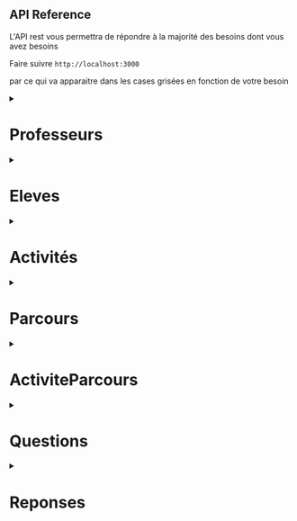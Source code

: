 
## API Reference

L'API rest vous permettra de répondre à la majorité des besoins dont vous avez besoins 

Faire suivre   ```http://localhost:3000 ``` 

par ce qui va apparaitre dans les cases grisées en fonction de votre besoin 


<details>
<summary> <h1> Professeurs </h1> </summary>
<br>

### récupérer tous les professeurs
> 📝 les professeurs ici sont l'ensemble des encadrants et des tuteurs

```http
  GET /api/professeurs
```

  <details>
  <summary> Exemple </summary>
  <br>

 -  #### Response

```
        {
            "id": 50,
            "nom": "aa",
            "prenom": "bb",
            "email": "aa@bb.fr",
            "numero_tel": "92830982390",
            "metier": "prof",
            "etablissement": "polytech",
            "role": "Encadrant",
            "nb_eleve_tuteur": 0,
            "password": "$2b$10$BRtzEE1.SAPk5i3AVFIl8OiWJ0iUB.NayJnhWJMlhibzv09/7kmAu",
            "createdAt": "2023-07-06T11:42:17.000Z",
            "updatedAt": "2023-07-06T11:42:17.000Z"
        },
        {
            "id": 51,
            "nom": "cc",
            "prenom": "dd",
            "email": "cc@dd.fr",
            "numero_tel": "92830982390",
            "metier": "prof",
            "etablissement": "polytech",
            "role": "Tuteur",
            "nb_eleve_tuteur": 2,
            "password": "$2b$10$TYtSdwAx9adQwe90q3yaHOa25uJ7fxBGVYUzWivnokg9QugK2/1oi",
            "createdAt": "2023-07-06T11:42:17.000Z",
            "updatedAt": "2023-07-06T11:42:17.000Z"
        }

```
  </details>

### récupérer un professeur
> 

```http
  GET /api/professeurs/{id}
```
> ne pas intégrer les "{}" dans votre requête 


| Parameter | Type     | Description                       |
| :-------- | :------- | :-------------------------------- |
| `id`      | `int` | **Required**. Id du professeur à trouver |


<details>
  <summary> Exemple</summary>
  <br>

  - #### Request

  ```http
    GET /api/professeur/50
  ``` 
  - #### Response

          {
            "id": 50,
            "nom": "aa",
            "prenom": "bb",
            "email": "aa@bb.fr",
            "numero_tel": "92830982390",
            "metier": "prof",
            "etablissement": "polytech",
            "role": "Encadrant",
            "nb_eleve_tuteur": 0,
            "password": "$2b$10$BRtzEE1.SAPk5i3AVFIl8OiWJ0iUB.NayJnhWJMlhibzv09/7kmAu",
            "createdAt": "2023-07-06T11:42:17.000Z",
            "updatedAt": "2023-07-06T11:42:17.000Z"
        },

</details>

### récupérer tous les professeurs en fonction de leur rôle

```http
  GET /api/professeurs/role/{role}
```

| Parameter | Type     | Description                       |
| :-------- | :------- | :-------------------------------- |
| `role`      | `Tuteur`, `Encadrant` | **Required**. role du professeur|

> 📝 les professeurs qui sont à la foi encadrant et tuteur seront retourné par défaut 

<details>
<summary>Exemple </summary>
<br>

- #### Request
```http
  GET /api/professeurs/role/Tuteur
```

- #### Response 

```
    {
        "id": 51,
        "nom": "cc",
        "prenom": "dd",
        "email": "cc@dd.fr",
        "numero_tel": "92830982390",
        "metier": "prof",
        "etablissement": "polytech",
        "role": "Tuteur",
        "nb_eleve_tuteur": 2,
        "password": "$2b$10$TYtSdwAx9adQwe90q3yaHOa25uJ7fxBGVYUzWivnokg9QugK2/1oi",
        "createdAt": "2023-07-06T11:42:17.000Z",
        "updatedAt": "2023-07-06T11:42:17.000Z"
    },
    {
        "id": 52,
        "nom": "ee",
        "prenom": "ff",
        "email": "ee@ff.fr",
        "numero_tel": "92830982390",
        "metier": "prof",
        "etablissement": "polytech",
        "role": "Encadrant et Tuteur",
        "nb_eleve_tuteur": 1,
        "password": "$2b$10$h79Ffg0MxlHUZMJ2P2zt0OR8kf2i0BLM/cwVBoX8VIW1DYmUW9ZKW",
        "createdAt": "2023-07-06T11:42:17.000Z",
        "updatedAt": "2023-07-06T11:42:17.000Z"
    },
```
</details>

### récupérer tous les élèves en fonctions de leur tuteur

```http
  GET /api/professeurs/tuteur/{tuteurID}
```

| Parameter | Type     | Description                       |
| :-------- | :------- | :-------------------------------- |
| `tuteurId`| `int` | **Required**. identifiant du tuteur|

> 📝 les les professeurs qui ne sont pas tuteur, auront aucune réponse à cette requête

<details>
<summary>Exemple </summary>
<br>

- #### Request
```http
  GET /api/professeurs/tuteur/51
```

- #### Response 

La liste des élèves dont le professeur est tuteur
```
    {
        "id": 54,
        "nom": "a",
        "prenom": "b",
        "email": "a@b.fr",
        "numero_tel": "987654321",
        "numero_tel_parent": "1234567890",
        "adress": "montpellier",
        "etablissement": "college",
        "password": null,
        "professeurId": 51,
        "parcoursId": 552,
        "createdAt": "2023-07-06T11:41:08.000Z",
        "updatedAt": "2023-07-07T09:07:27.000Z"
    },
    {
        "id": 55,
        "nom": "c",
        "prenom": "d",
        "email": "c@d.fr",
        "numero_tel": "987654321",
        "numero_tel_parent": "1234567890",
        "adress": "montpellier",
        "etablissement": "college",
        "password": null,
        "professeurId": 51,
        "parcoursId": 552,
        "createdAt": "2023-07-06T11:41:08.000Z",
        "updatedAt": "2023-07-07T09:07:38.000Z"
    }
```

</details>


### Créer un professeur

```http
  POST /api/professeurs
```

| Body | Type     | Description                       |
| :-------- | :------- | :-------------------------------- |
| `nom`| `string` | **Required**. nom du professeur|
| `prenom`| `string` | **Required**. prenom du professeur|
| `email`| `string` | **Required**. email du professeur utile à sa connexion|
| `numero_tel`| `string` | **Required**. numéro de téléphone du professeur|
| `metier`| `string` | **Required**. métier du professeur|
| `etablissement`| `string` | **Required**. établissement dans lequel le professeur exerce|
| `role`| `Tuteur`, `Encadrant`,`Encadrant et Tuteur` | **Required**. role que souhaite avoir le professeur|
| `nb_eleve_tuteur`| `int` | **Required**. nombre d'élèves dont le professeur souhaite être tuteur, 0 si encadrant uniquement|


<details>
<summary>Exemple</summary>
<br>

- #### Request
```http
  POST /api/professeurs
```

```
        {
            "nom": "Jean",
            "prenom": "Marc",
            "email": "jean@marc.fr",
            "numero_tel": "0612345678",
            "metier": "Enseignant Chercheur",
            "etablissement": "Université des sciences de Montpellier",
            "role" : "Encadrant",
            "nb_eleve_tuteur": 0
        }
```

- #### Response 
```
        {
            "id": 61,
            "nom": "Jean",
            "prenom": "Marc",
            "email": "jean@marc.fr",
            "numero_tel": "0612345678",
            "metier": "Enseignant Chercheur",
            "etablissement": "Université des sciences de Montpellier",
            "role": "Encadrant",
            "nb_eleve_tuteur": 0,
            "password": "$2b$10$B8wL2D47NxoVWRBJ18Zk6.Eaqjq6FNEulgMvFWeYM2keBrqTmixie",
            "updatedAt": "2023-07-11T09:02:04.891Z",
            "createdAt": "2023-07-11T09:02:04.891Z"
        }
```

</details>


### Supprimer un professeur

```http
  DELETE /api/professeurs/{id}
```

| Parameter | Type     | Description                       |
| :-------- | :------- | :-------------------------------- |
| `id`      | `int` | **Required**. Id du professeur à supprimer |


<details>
<summary>Exemple</summary>
<br>

- #### Request
```http
  DELETE /api/professeurs/61
```
- #### Response 
```
    { message: 'Le professeur a bien été supprimé.' }
```
</details>

### Supprimer tous les professeurs

```http
  DELETE /api/professeurs
```

<details>
<summary>Exemple</summary>
<br>

- #### Response 
```
    { message: 'Nombre de professeurs supprimés : 14' }
```
</details>

</details>


<details>
<summary> <h1>Eleves</h1> </summary>

### récupérer tous les élèves

```http
  GET /api/eleves
```

  <details>
  <summary> Exemple </summary>
  <br>

 -  #### Response

```
    {
        "id": 54,
        "nom": "a",
        "prenom": "b",
        "email": "a@b.fr",
        "numero_tel": "987654321",
        "numero_tel_parent": "1234567890",
        "adress": "montpellier",
        "etablissement": "college",
        "password": null,
        "professeurId": 51,
        "parcoursId": 552,
        "createdAt": "2023-07-06T11:41:08.000Z",
        "updatedAt": "2023-07-07T09:07:27.000Z"
    },
    {
        "id": 55,
        "nom": "c",
        "prenom": "d",
        "email": "c@d.fr",
        "numero_tel": "987654321",
        "numero_tel_parent": "1234567890",
        "adress": "montpellier",
        "etablissement": "college",
        "password": null,
        "professeurId": 51,
        "parcoursId": 552,
        "createdAt": "2023-07-06T11:41:08.000Z",
        "updatedAt": "2023-07-07T09:07:38.000Z"
    },

```
</details>

### récupérer un élève

```http
  GET /api/eleves/{id}
```
> ne pas intégrer les "{}" dans votre requête 


| Parameter | Type     | Description                       |
| :-------- | :------- | :-------------------------------- |
| `id`      | `int` | **Required**. Id de l'élève à trouver|

<details>
  <summary> Exemple</summary>
  <br>

  - #### Request

  ```http
    GET /api/eleves/54
  ``` 
  - #### Response

```
    {
        "id": 54,
        "nom": "a",
        "prenom": "b",
        "email": "a@b.fr",
        "numero_tel": "987654321",
        "numero_tel_parent": "1234567890",
        "adress": "montpellier",
        "etablissement": "college",
        "password": null,
        "professeurId": 51,
        "parcoursId": 552,
        "createdAt": "2023-07-06T11:41:08.000Z",
        "updatedAt": "2023-07-07T09:07:27.000Z"
    }
```

</details>


### récupérer les membres du groupe d'un élève
> les élèves d'un même groupe ont le même parcours, voir partie sur les Parcours pour plus d'informations

```http
  GET /api/eleves/groupe/{id}
```
> ne pas intégrer les "{}" dans votre requête 


| Parameter | Type     | Description                       |
| :-------- | :------- | :-------------------------------- |
| `id`      | `int` | **Required**. Id de l'élève à trouver|

<details>
  <summary> Exemple</summary>
  <br>

  - #### Request

  ```http
    GET /api/eleves/groupe/54
  ``` 
  - #### Response

```
    {
        "id": 55,
        "nom": "c",
        "prenom": "d",
        "email": "c@d.fr",
        "numero_tel": "987654321",
        "numero_tel_parent": "1234567890",
        "adress": "montpellier",
        "etablissement": "college",
        "password": null,
        "professeurId": 51,
        "parcoursId": 552,
        "createdAt": "2023-07-06T11:41:08.000Z",
        "updatedAt": "2023-07-07T09:07:38.000Z"
    },
    {
        "id": 56,
        "nom": "e",
        "prenom": "f",
        "email": "e@f.fr",
        "numero_tel": "987654321",
        "numero_tel_parent": "1234567890",
        "adress": "montpellier",
        "etablissement": "college",
        "password": null,
        "professeurId": 52,
        "parcoursId": 552,
        "createdAt": "2023-07-06T11:41:08.000Z",
        "updatedAt": "2023-07-07T09:16:56.000Z"
    }
```

</details>


### récupérer les élèves pour une activité donnée et un moment donné


```http
  GET /api/eleves/activite/{activiteId}/{indexMoment}
```
> ne pas intégrer les "{}" dans votre requête 


| Parameter | Type     | Description                       |
| :-------- | :------- | :-------------------------------- |
| `activiteId`      | `int` | **Required**. id d'une activité |
| `indexMoment`      | `int` [0,9]| **Required**. index d'un moment de la semaine : 0 étant lundi matin, 1 lundi aprés-midi...|

<details>
  <summary> Exemple</summary>
  <br>

  - #### Request

  ```http
    GET /api/eleves/activite/48/0
  ``` 
  - #### Response

```
    {
        "id": 57,
        "nom": "g",
        "prenom": "h",
        "email": "g@h.fr",
        "numero_tel": "987654321",
        "numero_tel_parent": "1234567890",
        "adress": "montpellier",
        "etablissement": "college",
        "password": null,
        "professeurId": 53,
        "parcoursId": 552,
        "createdAt": "2023-07-06T11:41:08.000Z",
        "updatedAt": "2023-07-07T09:17:19.000Z"
    },
    {
        "id": 58,
        "nom": "i",
        "prenom": "j",
        "email": "i@j.fr",
        "numero_tel": "987654321",
        "numero_tel_parent": "1234567890",
        "adress": "montpellier",
        "etablissement": "college",
        "password": null,
        "professeurId": 53,
        "parcoursId": 552,
        "createdAt": "2023-07-06T11:41:08.000Z",
        "updatedAt": "2023-07-07T10:14:05.000Z"
    }
```

</details>

### Créer un élève


```http
  POST /api/eleves
```

| Body | Type     | Description                       |
| :-------- | :------- | :-------------------------------- |
| `nom`| `string` | **Required**. nom de l'élève|
| `prenom`| `string` | **Required**. prenom de l'élève|
| `email`| `string` | **Required**. email de l'élève utile à sa connexion|
| `numero_tel`| `string` | **Required**. numéro de téléphone de l'élève|
| `numero_tel_parent`| `string` | **Required**. numéro de téléphone d'un responsable légal de l'élève|
| `etablissement`| `string` | **Required**. collège ou étudie l'élève|
| `adresse`| `string` | **Required**. adress de l'élève|


<details>
  <summary> Exemple</summary>
  <br>

  - #### Request

  ```http
    POST /api/eleves
  ```

```
        {
        "nom": "John",
        "prenom": "Doe",
        "email": "john.doe@example.com",
        "numero_tel": "1234567890",
        "numero_tel_parent": "0987654321",
        "adress": "123 Street",
        "etablissement": "School XYZ"
        }

```

  - #### Response

```
    {
        "id": 67,
        "nom": "John",
        "prenom": "Doe",
        "email": "john.doe@example.com",
        "numero_tel": "1234567890",
        "numero_tel_parent": "0987654321",
        "adress": "123 Street",
        "etablissement": "School XYZ",
        "updatedAt": "2023-07-11T10:36:53.196Z",
        "createdAt": "2023-07-11T10:36:53.196Z"
    }
```

</details>

### Confirmer un élève
> confirmer un élève revient à lui attribuer un tuteur disponible


```http
  PUT /api/eleves/confirmation/{id}
```
> ne pas intégrer les "{}" dans votre requête 


| Parameter | Type     | Description                       |
| :-------- | :------- | :-------------------------------- |
| `id`      | `int` | **Required**. Id de l'élève à confirmer|


<details>
  <summary> Exemple</summary>
  <br>

  - #### Request

  ```http
    PUT /api/eleves/confirmation/67
  ```

  - #### Response

```
    
    {
        "id": 67,
        "nom": "John",
        "prenom": "Doe",
        "email": "john.doe@example.com",
        "numero_tel": "1234567890",
        "numero_tel_parent": "0987654321",
        "adress": "123 Street",
        "etablissement": "School XYZ",
        "password": null,
        "professeurId": 55,
        "parcoursId": null,
        "createdAt": "2023-07-11T10:36:53.000Z",
        "updatedAt": "2023-07-11T10:43:53.953Z"
    }
        
```
> ainsi professeurId n'est plus null, il a donc un tuteur

</details>


### Attribuer un parcours à un élève
> attribution d'un parcours à l'élève s'il y en a de disponible

```http
  PUT /api/eleves/parcours/{id}
```
> ne pas intégrer les "{}" dans votre requête 


| Parameter | Type     | Description                       |
| :-------- | :------- | :-------------------------------- |
| `id`      | `int` | **Required**. Id de l'élève à qui on veut attribuer un parcours|


<details>
  <summary> Exemple</summary>
  <br>

  - #### Request

  ```http
    PUT /api/eleves/parcours/67
  ```

  - #### Response

```
    {
        "id": 67,
        "nom": "John",
        "prenom": "Doe",
        "email": "john.doe@example.com",
        "numero_tel": "1234567890",
        "numero_tel_parent": "0987654321",
        "adress": "123 Street",
        "etablissement": "School XYZ",
        "password": null,
        "professeurId": 55,
        "parcoursId": 552,
        "createdAt": "2023-07-11T10:36:53.000Z",
        "updatedAt": "2023-07-11T11:04:51.622Z"
    }   
```
> ainsi parcoursId n'est plus null, il a donc un parcours


</details>

### Supprimer un élève

```http
  DELETE /api/eleves/{id}
```

| Parameter | Type     | Description                       |
| :-------- | :------- | :-------------------------------- |
| `id`      | `int` | **Required**. Id de l'élève à supprimer |


<details>
<summary>Exemple</summary>
<br>

- #### Request
```http
  DELETE /api/eleves/67
```
- #### Response 
```
    { message: "L'élève a bien été supprimé."" }
```
</details>


### Supprimer tous les élèves

```http
  DELETE /api/eleves   
```

<details>
<summary>Exemple</summary>
<br>

- #### Response 
```
    { message: "Nombre d'élèves supprimés : 18" }
```
</details>

</details>

<details>
<summary> <h1> Activités </h1> </summary>
<br>

### récupérer toutes les activités

```http
  GET /api/activites
```

  <details>
  <summary> Exemple </summary>
  <br>

 -  #### Response

```
    {
        "id": 48,
        "nom": "act2",
        "description": "une deuxieme activitié",
        "nb_realisations": 1,
        "nb_eleve_max": 16,
        "l1": 1,
        "l2": 1,
        "ma1": 0,
        "ma2": 0,
        "me1": 0,
        "me2": 0,
        "j1": 1,
        "j2": 0,
        "v1": 1,
        "v2": 0,
        "professeurId": 50,
        "createdAt": "2023-07-06T11:42:17.000Z",
        "updatedAt": "2023-07-06T11:42:17.000Z"
    },
    {
        "id": 49,
        "nom": "act5",
        "description": "une cinquième activité",
        "nb_realisations": 3,
        "nb_eleve_max": 7,
        "l1": 0,
        "l2": 0,
        "ma1": 1,
        "ma2": 0,
        "me1": 1,
        "me2": 1,
        "j1": 1,
        "j2": 1,
        "v1": 1,
        "v2": 1,
        "professeurId": 54,
        "createdAt": "2023-07-06T11:42:17.000Z",
        "updatedAt": "2023-07-06T11:42:17.000Z"
    }

```
  </details>

### récupérer une activite 

```http
  GET /api/activites/{id}
```
> ne pas intégrer les "{}" dans votre requête 


| Parameter | Type     | Description                       |
| :-------- | :------- | :-------------------------------- |
| `id`      | `int` | **Required**. Id de l'activité à trouver |


<details>
  <summary>Exemple</summary>
  <br>

  - #### Request

  ```http
    GET /api/activites/48
  ``` 
  - #### Response
```
    {
        "id": 48,
        "nom": "act2",
        "description": "une deuxieme activitié",
        "nb_realisations": 1,
        "nb_eleve_max": 16,
        "l1": 1,
        "l2": 1,
        "ma1": 0,
        "ma2": 0,
        "me1": 0,
        "me2": 0,
        "j1": 1,
        "j2": 0,
        "v1": 1,
        "v2": 0,
        "professeurId": 50,
        "createdAt": "2023-07-06T11:42:17.000Z",
        "updatedAt": "2023-07-06T11:42:17.000Z"
    }
```
</details>

### Créer une activité

```http
  POST /api/activites
```

| Body | Type     | Description                       |
| :-------- | :------- | :-------------------------------- |
| `nom`| `string` | **Required**. nom de l'activité|
| `description`| `string` | **Required**. déscription du déroulement de l'activité|
| `nb_realisations`| `int` | **Required**. nombre de fois que l'encadrant peut réaliser l'activité dans la semaine|
| `nb_eleve_max`| `int` | **Required**. nombre d'élèves que peut accepter au maximum l'encadrant durant l'activité|
| `l1`, `l2`, `ma1`, `ma2`, `me1`, `me2`, `j1`, `j2`, `v1`, `v2`| `0`, `1` | **Required**. disponibilité de l'activité à ce moment : 1 disponible, 0 pas disponible|
| `professeurId`| `int` | **Required**. **clé étrangère ref : professeur** l'identifiant de l'encadrant de l'activité|



<details>
<summary>Exemple</summary>
<br>

- #### Request
```http
  POST /api/activites
```

```
    {
        "nom": "Arduino",
        "description": "une activitié pour faire quelques jeu avec une arduino",
        "nb_realisations": 1,
        "nb_eleve_max": 14,
        "l1": 0,
        "l2": 0,
        "ma1":1,
        "ma2": 1,
        "me1": 0,
        "me2": 0,
        "j1": 1,
        "j2": 0,
        "v1": 1,
        "v2": 0,
        "professeurId": 52,
    }
```

- #### Response 
```
    {
        "message": "Activité créée avec succès",
        "activite": {
            "id": 57,
            "nom": "Arduino",
            "description": "une activitié pour faire quelques jeu avec une arduino",
            "nb_realisations": 1,
            "nb_eleve_max": 14,
            "l1": 0,
            "l2": 0,
            "ma1": 1,
            "ma2": 1,
            "me1": 0,
            "me2": 0,
            "j1": 1,
            "j2": 0,
            "v1": 1,
            "v2": 0,
            "professeurId": 52,
            "updatedAt": "2023-07-12T08:41:37.779Z",
            "createdAt": "2023-07-12T08:41:37.779Z"
        }
    }
```

</details>


### Supprimer une activité

```http
  DELETE /api/activité/{id}
```

| Parameter | Type     | Description                       |
| :-------- | :------- | :-------------------------------- |
| `id`      | `int` | **Required**. Id de l'activité à supprimer |


<details>
<summary>Exemple</summary>
<br>

- #### Request
```http
  DELETE /api/activites/57
```
- #### Response 
```
    { message: 'Activité supprimée avec succès' }
```
</details>

### Supprimer toutes les activités

```http
  DELETE /api/activites
```

<details>
<summary>Exemple</summary>
<br>

- #### Response 
```
    { message: 'Toutes les activités ont été supprimées' }
```
</details>

</details>

<details>
<summary> <h1> Parcours </h1> </summary>
<br>

### Générer des parcours

```http
  POST /api/parcours
```

| Body | Type     | Description                       |
| :-------- | :------- | :-------------------------------- |
| `nbParcours`      | `int` | **Required**. nombre de parcours à générer |
| `nbEleveMax` | `int` | **Required**. nombre d'élève par groupe et donc par parcours |

  <details>
  <summary> Exemple </summary>
  <br>

 -  #### Request

```
    {
        "nbParcours": 2,
        "nbEleveMax": 7
    }

```

 -  #### Response

```
    {
        "message": "Génération des emplois du temps a été un succés"
    }

```
  </details>

</details>

<details>
<summary> <h1> ActiviteParcours </h1> </summary>
<br>

### récupérer toutes les association activité-parcours-indexMoment
> 📝 les indexMoment correspondent au moment où se déroule l'activité durant la semaine : 0 = lundi matin, 1 = lundi après-midi...

```http
  GET /api/activiteparcours
```

  <details>
  <summary> Exemple </summary>
  <br>

 -  #### Response

```
    {
        "parcoursId": 554,
        "activiteId": 48,
        "indexMoment": 0,
        "createdAt": "2023-07-12T10:37:41.000Z",
        "updatedAt": "2023-07-12T10:37:41.000Z"
    },
    {
        "parcoursId": 554,
        "activiteId": 49,
        "indexMoment": 2,
        "createdAt": "2023-07-12T10:37:41.000Z",
        "updatedAt": "2023-07-12T10:37:41.000Z"
    },
    {
        "parcoursId": 554,
        "activiteId": 50,
        "indexMoment": 6,
        "createdAt": "2023-07-12T10:37:41.000Z",
        "updatedAt": "2023-07-12T10:37:41.000Z"
    }

```
  </details>

### Récupérer toutes les activités pour chaque parcours

```http
  GET /api/activiteparcours/parcours
```

<details>
  <summary>Exemple</summary>
  <br>

  - #### Response
```
    "555": [
        {
            "parcoursId": 555,
            "activiteId": 48,
            "indexMoment": 0,
            "createdAt": "2023-07-12T10:37:41.000Z",
            "updatedAt": "2023-07-12T10:37:41.000Z"
        },
        {
            "parcoursId": 555,
            "activiteId": 57,
            "indexMoment": 2,
            "createdAt": "2023-07-12T10:37:41.000Z",
            "updatedAt": "2023-07-12T10:37:41.000Z"
        },
        {
            "parcoursId": 555,
            "activiteId": 49,
            "indexMoment": 4,
            "createdAt": "2023-07-12T10:37:41.000Z",
            "updatedAt": "2023-07-12T10:37:41.000Z"
        },
        {
            "parcoursId": 555,
            "activiteId": 50,
            "indexMoment": 6,
            "createdAt": "2023-07-12T10:37:41.000Z",
            "updatedAt": "2023-07-12T10:37:41.000Z"
        },
        {
            "parcoursId": 555,
            "activiteId": 52,
            "indexMoment": 9,
            "createdAt": "2023-07-12T10:37:41.000Z",
            "updatedAt": "2023-07-12T10:37:41.000Z"
        }
    ]
```
</details>

### Récupérer toutes les activités d'un parcours

```http
  GET /api/activiteparcours/{parcoursId}
```
> ne pas intégrer les "{}" dans votre requête 


| Parameter | Type     | Description                       |
| :-------- | :------- | :-------------------------------- |
| `parcoursId`      | `int` | **Required**. Id du parcours dont on veut récupérer les activités|


<details>
  <summary>Exemple</summary>
  <br>

  - #### Request 

```http
  GET /api/activiteparcours/555
```

  - #### Response
```
    "555": [
        {
            "parcoursId": 555,
            "activiteId": 48,
            "indexMoment": 0,
            "createdAt": "2023-07-12T10:37:41.000Z",
            "updatedAt": "2023-07-12T10:37:41.000Z"
        },
        {
            "parcoursId": 555,
            "activiteId": 57,
            "indexMoment": 2,
            "createdAt": "2023-07-12T10:37:41.000Z",
            "updatedAt": "2023-07-12T10:37:41.000Z"
        },
        {
            "parcoursId": 555,
            "activiteId": 49,
            "indexMoment": 4,
            "createdAt": "2023-07-12T10:37:41.000Z",
            "updatedAt": "2023-07-12T10:37:41.000Z"
        },
        {
            "parcoursId": 555,
            "activiteId": 50,
            "indexMoment": 6,
            "createdAt": "2023-07-12T10:37:41.000Z",
            "updatedAt": "2023-07-12T10:37:41.000Z"
        },
        {
            "parcoursId": 555,
            "activiteId": 52,
            "indexMoment": 9,
            "createdAt": "2023-07-12T10:37:41.000Z",
            "updatedAt": "2023-07-12T10:37:41.000Z"
        }
    ]
```
</details>


### Récupérer les activités d'un élève
 > à utiliser uniquement lorsqu'on a attribué un parcours à l'élève en question

```http
  GET /api/activiteparcours/eleve/{eleveId}
```

| Body | Type     | Description                       |
| :-------- | :------- | :-------------------------------- |
| `eleveId`| `int` | **Required**. identifiant de l'élève dont on veut récupérer le parcours et les activités |


<details>
<summary>Exemple</summary>
<br>

- #### Request
```http
  GET /api/activiteparcours/eleve/54
```

- #### Response

```
[
    {
        "parcoursId": 554,
        "activiteId": 48,
        "indexMoment": 0,
        "createdAt": "2023-07-12T10:37:41.000Z",
        "updatedAt": "2023-07-12T10:37:41.000Z"
    },
    {
        "parcoursId": 554,
        "activiteId": 51,
        "indexMoment": 1,
        "createdAt": "2023-07-12T10:37:41.000Z",
        "updatedAt": "2023-07-12T10:37:41.000Z"
    },
    {
        "parcoursId": 554,
        "activiteId": 49,
        "indexMoment": 2,
        "createdAt": "2023-07-12T10:37:41.000Z",
        "updatedAt": "2023-07-12T10:37:41.000Z"
    },
    {
        "parcoursId": 554,
        "activiteId": 53,
        "indexMoment": 3,
        "createdAt": "2023-07-12T10:37:41.000Z",
        "updatedAt": "2023-07-12T10:37:41.000Z"
    },
    {
        "parcoursId": 554,
        "activiteId": 55,
        "indexMoment": 4,
        "createdAt": "2023-07-12T10:37:41.000Z",
        "updatedAt": "2023-07-12T10:37:41.000Z"
    },
    {
        "parcoursId": 554,
        "activiteId": 56,
        "indexMoment": 5,
        "createdAt": "2023-07-12T10:37:41.000Z",
        "updatedAt": "2023-07-12T10:37:41.000Z"
    },
    {
        "parcoursId": 554,
        "activiteId": 50,
        "indexMoment": 6,
        "createdAt": "2023-07-12T10:37:41.000Z",
        "updatedAt": "2023-07-12T10:37:41.000Z"
    },
    {
        "parcoursId": 554,
        "activiteId": 52,
        "indexMoment": 8,
        "createdAt": "2023-07-12T10:37:41.000Z",
        "updatedAt": "2023-07-12T10:37:41.000Z"
    },
    {
        "parcoursId": 554,
        "activiteId": 54,
        "indexMoment": 9,
        "createdAt": "2023-07-12T10:37:41.000Z",
        "updatedAt": "2023-07-12T10:37:41.000Z"
    }
]
```

</details>

### Récupérer le parcours d'un professeur

```http
  GET /api/activiteparcours/professeur/{profId}
```

| Parameter | Type     | Description                       |
| :-------- | :------- | :-------------------------------- |
| `profId`      | `int` | **Required**. Id de l'encadrant dont on veut récupérer le parcours |


<details>
<summary>Exemple</summary>
<br>

- #### Request
```http
  GET /api/activiteparcours/professeur/50
```
- #### Response 
```
    {
        "0": [
            [
                {
                    "parcoursId": 554,
                    "activiteId": 48,
                    "indexMoment": 0,
                    "createdAt": "2023-07-12T10:37:41.000Z",
                    "updatedAt": "2023-07-12T10:37:41.000Z"
                },
                {
                    "parcoursId": 555,
                    "activiteId": 48,
                    "indexMoment": 0,
                    "createdAt": "2023-07-12T10:37:41.000Z",
                    "updatedAt": "2023-07-12T10:37:41.000Z"
                }
            ]
        ],
        "1": [],
        "2": [],
        "3": [],
        "4": [],
        "5": [
            [
                {
                    "parcoursId": 554,
                    "activiteId": 56,
                    "indexMoment": 5,
                    "createdAt": "2023-07-12T10:37:41.000Z",
                    "updatedAt": "2023-07-12T10:37:41.000Z"
                }
            ]
        ],
        "6": [],
        "7": [],
        "8": [],
        "9": [
            [
                {
                    "parcoursId": 554,
                    "activiteId": 54,
                    "indexMoment": 9,
                    "createdAt": "2023-07-12T10:37:41.000Z",
                    "updatedAt": "2023-07-12T10:37:41.000Z"
                }
            ]
        ]
    }
```
</details>

### Ajouter une activité à un parcours particulier à un moment particulier
> il va falloir créer l'activité avant et récupérer son identifiant pour l'utiliser ici 

```http
  POST /api/activiteparcours/
```

| Parameter | Type     | Description                       |
| :-------- | :------- | :-------------------------------- |
| `parcoursId`      | `int` | **Required**. Id du parcours dans lequel on souhaite ajouter l'activité |
| `activiteId`      | `int` | **Required**. id de l'activité qu'on souhaite rajouter dans le parcours |
| `indexMoment`      | `int` | **Required**. idex du moment durant lequel on veut ajouter l'activité |

<details>
<summary>Exemple</summary>
<br>

- #### Request
```
    
    {
        "parcoursId": 554,
        "activiteId": 57,
        "indexMoment": 7
    }

```

- #### Response 

```
    {
        "parcoursId": 554,
        "activiteId": 57,
        "indexMoment": 7,
        "updatedAt": "2023-07-12T12:29:56.250Z",
        "createdAt": "2023-07-12T12:29:56.250Z"
    }
```
</details>

### Ajouter une activité à tous les parcours à un moment particulier
> il va falloir créer l'activité avant et récupérer son identifiant pour l'utiliser ici 

```http
  POST /api/activiteparcours/parcours
```

| Parameter | Type     | Description                       |
| :-------- | :------- | :-------------------------------- |
| `activiteId`      | `int` | **Required**. id de l'activité qu'on souhaite rajouter dans le parcours |
| `indexMoment`      | `int` | **Required**. idex du moment durant lequel on veut ajouter l'activité |

<details>
<summary>Exemple</summary>
<br>

- #### Request
```
    
    {
        "activiteId": 57,
        "indexMoment": 7
    }

```

- #### Response 

```
  {
    "message": "L'activité à été ajoutée à tous les parcours avec succés"
  }
```
</details>

</details>

<details>
<summary> <h1> Questions </h1> </summary>
<br>

### récupérer toutes les questions

```http
  GET /api/questions
```

  <details>
  <summary> Exemple </summary>
  <br>

 -  #### Response

```
    [
        {
            "id": 1,
            "contenu": "Comment jugeriez vous la ponctualité de l'élève ?",
            "questionnaire": "Encadrant",
            "createdAt": "2023-06-21T07:08:59.000Z",
            "updatedAt": "2023-06-21T07:08:59.000Z"
        },
        {
            "id": 2,
            "contenu": "Sur 10, comment jugeriez vous la ponctualité de l'élève ?",
            "questionnaire": "Tuteur",
            "createdAt": "2023-06-21T07:09:16.000Z",
            "updatedAt": "2023-06-21T07:31:46.000Z"
        }
    ]

```
  </details>

### récupérer une question 

```http
  GET /api/questions/{id}
```
> ne pas intégrer les "{}" dans votre requête 


| Parameter | Type     | Description                       |
| :-------- | :------- | :-------------------------------- |
| `id`      | `int` | **Required**. Id de la question à trouver |


<details>
  <summary>Exemple</summary>
  <br>

  - #### Request

  ```http
    GET /api/questions/1
  ``` 
  - #### Response
```
    {
        "id": 1,
        "contenu": "Comment jugeriez vous la ponctualité de l'élève ?",
        "questionnaire": "Encadrant",
        "createdAt": "2023-06-21T07:08:59.000Z",
        "updatedAt": "2023-06-21T07:08:59.000Z"
    }
```
</details>

### récupérer les questions d'un questionnaire 

```http
  GET /api/questions/questionnaire/{questionnaire}
```
> ne pas intégrer les "{}" dans votre requête 


| Parameter | Type     | Description                       |
| :-------- | :------- | :-------------------------------- |
| `questionnaire`| `Tuteur`, `Encadrant`, `Eleve` | **Required**. détermine pour qui les questions sont adressées|


<details>
  <summary>Exemple</summary>
  <br>

  - #### Request

  ```http
    GET /api/questions/Tuteur
  ``` 

  - #### Response
```
[
    {
        "id": 2,
        "contenu": "Sur 10, comment jugeriez vous la ponctualité de l'élève ?",
        "questionnaire": "Tuteur",
        "createdAt": "2023-06-21T07:09:16.000Z",
        "updatedAt": "2023-06-21T07:31:46.000Z"
    },
    {
        "id": 6,
        "contenu": "l'élève a été présent à toutes les activités ?",
        "questionnaire": "Tuteur",
        "createdAt": "2023-07-05T12:21:14.000Z",
        "updatedAt": "2023-07-05T12:21:14.000Z"
    }
]
```
</details>

### Créer une question

```http
  POST /api/questions
```

| Body | Type     | Description                       |
| :-------- | :------- | :-------------------------------- |
| `contenu`| `string` | **Required**. l'énoncé de la question|
| `questionnaire`| `Tuteur`, `Encadrant`, `Eleve` | **Required**. détermine pour qui les questions sont adressées|

<details>
<summary>Exemple</summary>
<br>

- #### Request
```http
  POST /api/questions
```

```
    {
        "contenu": "sur 10, à combien jugeriez vous l'autonomie de l'élève",
        "questionnaire": "Encadrant"
    }
```

- #### Response 
```
    {
        "id": 10,
        "contenu": "sur 10, à combien jugeriez vous l'autonomie de l'élève",
        "questionnaire": "Encadrant",
        "updatedAt": "2023-07-12T12:59:32.863Z",
        "createdAt": "2023-07-12T12:59:32.863Z"
    }
```

</details>

### Modifier une question

```http
  PUT /api/questions/{id}
```
| Parameter | Type     | Description                       |
| :-------- | :------- | :-------------------------------- |
| `id`| `int` | **Required**. id de la question à modifier|

<br>



| Body | Type     | Description                       |
| :-------- | :------- | :-------------------------------- |
| `contenu`| `string` | l'énoncé de la question|
| `questionnaire`| `Tuteur`, `Encadrant`, `Eleve` | détermine pour qui les questions sont adressées|

<details>
<summary>Exemple</summary>
<br>

- #### Request
```http
  PUT /api/questions/10
```

```
    {
        "contenu": "trouvez vous l'élève autonome ?"
    }
```

- #### Response 
```
    {
        "id": 10,
        "contenu": "trouvez vous l'élève autonome ?",
        "questionnaire": "Encadrant",
        "createdAt": "2023-07-12T12:59:32.000Z",
        "updatedAt": "2023-07-12T13:19:35.229Z"
    }
```

</details>


### Supprimer une question

```http
  DELETE /api/questions/{id}
```

| Parameter | Type     | Description                       |
| :-------- | :------- | :-------------------------------- |
| `id`      | `int` | **Required**. Id de la question à supprimer |


<details>
<summary>Exemple</summary>
<br>

- #### Request
```http
  DELETE /api/questions/10
```
- #### Response 
```
    {message: "Question supprimée avec succés"}
```
</details>
</details>

<details>
<summary> <h1> Reponses </h1> </summary>
<br>

### récupérer toutes les réponses d'une question

```http
  GET /api/reponses/question/{questionId}
```

| Parameter | Type     | Description                       |
| :-------- | :------- | :-------------------------------- |
| `questionId`| `int` | **Required**. Id de la question dont on veut récupérer les réponses |

  <details>
  <summary> Exemple </summary>
  <br>

  - #### Request

  ```http
    GET /api/reponses/question/1
  ```   

 -  #### Response

```
[
    {
        "question": "Comment jugeriez vous la ponctualité de l'élève ?"
    },
    {
        "reponses": [
            {
                "id": 177,
                "contenu": "c'était super ils étaient très assidues",
                "repondantEleveId": null,
                "repondantProfId": 50,
                "eleveConcerneId": null,
                "questionId": 1,
                "activiteId": 48,
                "indexMoment": 0,
                "createdAt": "2023-07-10T06:40:49.000Z",
                "updatedAt": "2023-07-10T06:40:49.000Z"
            }
        ]
    }
]

```
  </details>

  ### récupérer toutes les réponses faite sur un élève

```http
  GET /api/reponses/foreleve/{eleveId}
```

| Parameter | Type     | Description                       |
| :-------- | :------- | :-------------------------------- |
| `eleveId`| `int` | **Required**. Id de l'élève sur lequel on veut récupérer les réponses de son tuteur

  <details>
  <summary> Exemple </summary>
  <br>

  - #### Request

  ```http
    GET /api/reponses/foreleve/54
  ```   

 -  #### Response

```
{
    "2": {
        "contenu": "Sur 10, comment jugeriez vous la ponctualité de l'élève ?",
        "reponses": [
            {
                "id": 178,
                "contenu": "élève très ponctuel",
                "repondantEleveId": null,
                "repondantProfId": 51,
                "eleveConcerneId": 54,
                "questionId": 2,
                "activiteId": null,
                "indexMoment": null,
                "createdAt": "2023-07-10T06:43:44.000Z",
                "updatedAt": "2023-07-10T06:43:44.000Z"
            }
        ]
    }
}

```
  </details>


  ### récupérer toutes les réponses faites sur une activité
> ce sont donc les réponses du questionnaire encadrant d'un encadrant sur son activité

```http
  GET /api/reponses/activite/{activiteId}
```

| Parameter | Type     | Description                       |
| :-------- | :------- | :-------------------------------- |
| `activiteId`| `int` | **Required**. Id de l'activité dont on veut récupérer les réponses

  <details>
  <summary> Exemple </summary>
  <br>

  - #### Request

  ```http
    GET /api/reponses/activite/48
  ```   

 -  #### Response

```
{
    "1": {
        "contenu": "Comment jugeriez vous la ponctualité de l'élève ?",
        "reponses": [
            {
                "id": 177,
                "contenu": "c'était super ils étaient très assidues",
                "repondantEleveId": null,
                "repondantProfId": 50,
                "eleveConcerneId": null,
                "questionId": 1,
                "activiteId": 48,
                "indexMoment": 0,
                "createdAt": "2023-07-10T06:40:49.000Z",
                "updatedAt": "2023-07-10T06:40:49.000Z"
            }
        ]
    }
}

```
  </details>


  ### récupérer toutes les réponses faites par un tuteur sur tous ses élèves

```http
  GET /api/reponses/tuteur/{profId}
```

| Parameter | Type     | Description                       |
| :-------- | :------- | :-------------------------------- |
| `profId`| `int` | **Required**. Id du tuteur dont on veut récupérer les réponses

  <details>
  <summary> Exemple </summary>
  <br>

  - #### Request

  ```http
    GET /api/reponses/tuteur/51
  ```   

 -  #### Response
 le première clé correspond à l'identifiant de l'élève, la seconde à l'id de laqiestion

 > ici "54" et "55" sont les identifiants des élèves concerné par les réponses,
 le "2" est l'identifiant de la question 

```
{
    "54": {
        "2": {
            "contenu": "Sur 10, comment jugeriez vous la ponctualité de l'élève ?",
            "reponses": [
                {
                    "id": 178,
                    "contenu": "élève très ponctuel",
                    "repondantEleveId": null,
                    "repondantProfId": 51,
                    "eleveConcerneId": 54,
                    "questionId": 2,
                    "activiteId": null,
                    "indexMoment": null,
                    "createdAt": "2023-07-10T06:43:44.000Z",
                    "updatedAt": "2023-07-10T06:43:44.000Z"
                }
            ]
        }
    },
    "55": {
        "2": {
            "contenu": "Sur 10, comment jugeriez vous la ponctualité de l'élève ?",
            "reponses": [
                {
                    "id": 185,
                    "contenu": "super",
                    "repondantEleveId": null,
                    "repondantProfId": 51,
                    "eleveConcerneId": 55,
                    "questionId": 2,
                    "activiteId": null,
                    "indexMoment": null,
                    "createdAt": "2023-07-13T06:24:05.000Z",
                    "updatedAt": "2023-07-13T06:24:05.000Z"
                }
            ]
        }
    }
}

```
  </details>


  ### récupérer toutes les réponses faites par un encadrant sur toutes ses activités
> ce sont donc les réponses du questionnaire encadrant d'un encadrant sur son activité

```http
  GET /api/reponses/encadrant/{profId}
```

| Parameter | Type     | Description                       |
| :-------- | :------- | :-------------------------------- |
| `profId`| `int` | **Required**. Id de l'encadrant dont on veut récupérer les réponses

  <details>
  <summary> Exemple </summary>
  <br>

  - #### Request

  ```http
    GET /api/reponses/encadrant/50
  ```   

 -  #### Response
 Ici le premier indice correspond à l'id l'activité que le prof encadre, ensuite le deuxieme correspond à l'id de la quesiton

 > ici "48" est l'identifiant de l'activité et "1" celui de la question, "54" et "56" sont les activités pour lesquelles il n'y a toujours pas eu de réponse

```
{
    "48": {
        "1": {
            "contenu": "Comment jugeriez vous la ponctualité de l'élève ?",
            "reponses": [
                {
                    "id": 177,
                    "contenu": "c'était super ils étaient très assidues",
                    "repondantEleveId": null,
                    "repondantProfId": 50,
                    "eleveConcerneId": null,
                    "questionId": 1,
                    "activiteId": 48,
                    "indexMoment": 0,
                    "createdAt": "2023-07-10T06:40:49.000Z",
                    "updatedAt": "2023-07-10T06:40:49.000Z"
                }
            ]
        }
    },
    "54": {},
    "56": {}
}

```
  </details>

  ### récupérer toutes les réponses faites par un élève sur le questionnaire de satisfaction élève


```http
  GET /api/reponses/eleve/{eleveId}
```

| Parameter | Type     | Description                       |
| :-------- | :------- | :-------------------------------- |
| `eleveId`| `int` | **Required**. Id de l'élève répondant

  <details>
  <summary> Exemple </summary>
  <br>

  - #### Request

  ```http
    GET /api/reponses/eleve/54
  ```   

 -  #### Response
 Ici le premier indice correspond à l'id l'activité que le prof encadre, ensuite le deuxieme correspond à l'id de la quesiton

 > ici "48" est l'identifiant de l'activité et "1" celui de la question

```
{
    "3": {
        "question": "Sur 10, comment jugeriez vous votre semaine à l'UM ? ",
        "reponses": [
            {
                "id": 186,
                "contenu": "10, j'ai adoré !",
                "repondantEleveId": 54,
                "repondantProfId": null,
                "eleveConcerneId": null,
                "questionId": 3,
                "activiteId": null,
                "indexMoment": null,
                "createdAt": "2023-07-13T10:37:23.000Z",
                "updatedAt": "2023-07-13T10:37:23.000Z"
            }
        ]
    },
    "4": {
        "question": "Quelle est la chose que vous avez le plus apprécié faire durant cette semaine ?",
        "reponses": []
    },
    "8": {
        "question": "auriez vous aimé faire autre chose durant cette semaine à l'UM ?",
        "reponses": []
    }
}

```
  </details>


### récupérer une question 

```http
  GET /api/questions/unique
```
> ne pas intégrer les "{}" dans votre requête 


| Parameter | Type     | Description                       |
| :-------- | :------- | :-------------------------------- |
| `repondantEleveId`      | `int` si le répondant est un élève son id|
| `repondantProfId`      | `int` | si le répondant est un prof son id |
| `eleveConcerneId`      | `int` | si le répondant est un tuteur, l'id de l'élève sur lequel il répond|
| `questionId`      | `int` | **Required** Id de la question à laquelle on répond |
| `activiteId`      | `int` | si le répondant est un encadrant, l'id de l'activité sur laquelle il répond|
| `indexMoment`     | `int` | si le répondant est un encadrant, l'index du moment durant lequel se déroule l'activité |


<details>
  <summary>Exemple</summary>
  <br>

  - #### Request 

  ```http
    GET /api/questions/unique
  ``` 

  ```
    {
        "repondantProfId": 50,
        "questionId": 1,
        "activiteId": 48,
        "indexMoment": 0
    }

  ```
  - #### Response
```
{
    "id": 177,
    "contenu": "c'était super ils étaient très assidues",
    "repondantEleveId": null,
    "repondantProfId": 50,
    "eleveConcerneId": null,
    "questionId": 1,
    "activiteId": 48,
    "indexMoment": 0,
    "createdAt": "2023-07-10T06:40:49.000Z",
    "updatedAt": "2023-07-10T06:40:49.000Z"
}
```
</details>

> cette requette est censé retourner une unique réponse en fonction des paramètres qu'on lui passe 
> si le répondant est un encadrant il faut impérativement passer l'activiteId et l'index moment en paramètres
> si le répondant est un tuteur il faut impérativement passer l'eleveConcerneId en paramètres

### Créer une réponse

```http
  POST /api/reponses
```

| body | Type     | Description                       |
| :-------- | :------- | :-------------------------------- |
| `contenu`      | `string`  **Required**  le contenu de la réponse|
| `repondantEleveId`      | `int` si le répondant est un élève son id|
| `repondantProfId`      | `int` | si le répondant est un prof son id |
| `eleveConcerneId`      | `int` | si le répondant est un tuteur, l'id de l'élève sur lequel il répond|
| `questionId`      | `int` | **Required** Id de la question à laquelle on répond |
| `activiteId`      | `int` | si le répondant est un encadrant, l'id de l'activité sur laquelle il répond|
| `indexMoment`     | `int` | si le répondant est un encadrant, l'index du moment durant lequel se déroule l'activité |

> si un encadrant a déjà ajouté une réponse sur une activité à un moment donné, il ne peut plus le faire pour la même question

> si un tuteur a déjà ajouté une réponse pour un élève donné il ne peut plus faire pour la même question

<details>
<summary>Exemple</summary>
<br>

- #### Request 1 pour encadrant
```http
  POST /api/réponse
```

```
    {
        "contenu": "ça s'est trés bien déroulé", 
        "repondantProfId": 50,
        "questionId": 1,
        "activiteId": 54,
        "indexMoment": 5
    }
```

- #### Response 1 pour encadrant
```
    {
        "id": 187,
        "contenu": "ça s'est trés bien déroulé",
        "repondantProfId": 50,
        "questionId": 1,
        "activiteId": 54,
        "indexMoment": 5,
        "updatedAt": "2023-07-13T11:46:38.183Z",
        "createdAt": "2023-07-13T11:46:38.183Z"
    }
```

- #### Request 2 pour tuteur
```http
  POST /api/réponse
```

```
    {
        "contenu": "l'activité sur l'eau", 
        "repondantEleveId": 54,
        "questionId": 4

    }
```

- #### Response 2 pour tuteur
```
    {
        "id": 190,
        "contenu": "l'activité sur l'eau",
        "repondantEleveId": 54,
        "questionId": 4,
        "updatedAt": "2023-07-13T11:59:20.338Z",
        "createdAt": "2023-07-13T11:59:20.338Z"
    }
```

- #### Request 3 pour élève

```http
  POST /api/réponse
```

```
    {
        "contenu": "l'activité sur l'eau", 
        "eleveReppondantId": 54,
        "questionId": 4

    }
```

- #### Response 3 pour élève

```
    {
        "id": 189,
        "contenu": "l'activité sur l'eau",
        "questionId": 4,
        "updatedAt": "2023-07-13T11:56:46.934Z",
        "createdAt": "2023-07-13T11:56:46.934Z"
    }
```

</details>

### Modifier une réponse

```http
  PUT /api/reponses/{id}
```
| Parameter | Type     | Description                       |
| :-------- | :------- | :-------------------------------- |
| `id`| `int` | **Required**. id de la réponse à modifier|

<br>



| Body | Type     | Description                       |
| :-------- | :------- | :-------------------------------- |
| `contenu`| `string` | **Required** l'énoncé de la question|

<details>
<summary>Exemple</summary>
<br>

- #### Request
```http
  PUT /api/reponses/190
```

```
    {
        "contenu": "l'activité sur l'ordinateur"
    }
```

- #### Response 
```
    {
        "id": 190,
        "contenu": "l'activité sur l'ordinateur",
        "repondantEleveId": 54,
        "repondantProfId": null,
        "eleveConcerneId": null,
        "questionId": 4,
        "activiteId": null,
        "indexMoment": null,
        "createdAt": "2023-07-13T11:59:20.000Z",
        "updatedAt": "2023-07-13T12:06:59.757Z"
    }
```

</details>


### Supprimer une réponse

```http
  DELETE /api/reponses/{id}
```

| Parameter | Type     | Description                       |
| :-------- | :------- | :-------------------------------- |
| `id`      | `int` | **Required**. Id de la réponse à supprimer |


<details>
<summary>Exemple</summary>
<br>

- #### Request

```http
  DELETE /api/reponses/190
```
- #### Response 

```
    {message: "Réponse supprimé avec succés"}
```
</details>

### Supprimer toutes les réponses

```http
  DELETE /api/reponses
```
<details>
<summary>Exemple</summary>
<br>

- #### Response 

```
    {message: "Les réponses ont été supprimées avec succés"}

```
</details>


</details>

